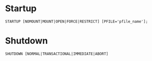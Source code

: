 # Startup

```oracle
STARTUP [NOMOUNT|MOUNT|OPEN|FORCE|RESTRICT] [PFILE='pfile_name'];
```

# Shutdown

```oracle
SHUTDOWN [NORMAL|TRANSACTIONAL|IMMEDIATE|ABORT]
```